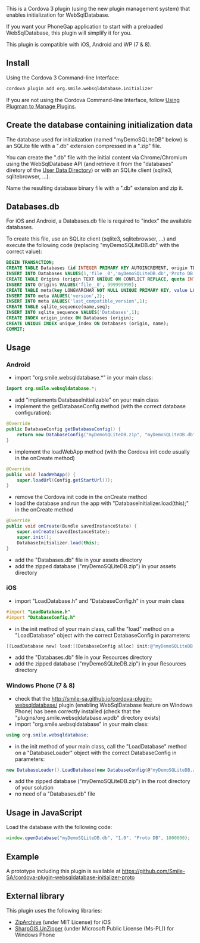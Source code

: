 This is a Cordova 3 plugin (using the new plugin management system) that enables initialization for WebSqlDatabase.

If you want your PhoneGap application to start with a preloaded WebSqlDatabase, this plugin will simplify it for you.

This plugin is compatible with iOS, Android and WP (7 & 8).


## Install
Using the Cordova 3 Command-line Interface:

```sh
cordova plugin add org.smile.websqldatabase.initializer
```

If you are not using the Cordova Command-line Interface, follow [Using Plugman to Manage Plugins](http://cordova.apache.org/docs/en/edge/plugin_ref_plugman.md.html).


## Create the database containing initialization data

The database used for initialization (named "myDemoSQLiteDB" below) is an SQLite file with a ".db" extension compressed in a ".zip" file.

You can create the ".db" file with the initial content via Chrome/Chromium using the WebSqlDatabase API (and retrieve it from the "databases" diretory of the [User Data Directory](http://www.chromium.org/user-experience/user-data-directory)) or with an SQLite client (sqlite3, sqlitebrowser, ...).

Name the resulting database binary file with a ".db" extension and zip it.

## Databases.db

For iOS and Android, a Databases.db file is required to "index" the available databases.

To create this file, use an SQLite client (sqlite3, sqlitebrowser, ...) and execute the following code (replacing "myDemoSQLiteDB.db" with the correct value):

```sql
BEGIN TRANSACTION;
CREATE TABLE Databases (id INTEGER PRIMARY KEY AUTOINCREMENT, origin TEXT NOT NULL, name TEXT NOT NULL, description TEXT NOT NULL, estimated_size INTEGER NOT NULL, displayName TEXT, path TEXT, guid INTEGER);
INSERT INTO Databases VALUES(1,'file__0','myDemoSQLiteDB.db','Proto DB',0,'Proto DB','myDemoSQLiteDB.db',1);
CREATE TABLE Origins (origin TEXT UNIQUE ON CONFLICT REPLACE, quota INTEGER NOT NULL ON CONFLICT FAIL);
INSERT INTO Origins VALUES('file__0', 999999999);
CREATE TABLE meta(key LONGVARCHAR NOT NULL UNIQUE PRIMARY KEY, value LONGVARCHAR);
INSERT INTO meta VALUES('version',2);
INSERT INTO meta VALUES('last_compatible_version',1);
CREATE TABLE sqlite_sequence(name,seq);
INSERT INTO sqlite_sequence VALUES('Databases',1);
CREATE INDEX origin_index ON Databases (origin);
CREATE UNIQUE INDEX unique_index ON Databases (origin, name);
COMMIT;
```

## Usage
### Android

  * import "org.smile.websqldatabase.*" in your main class:

```java
import org.smile.websqldatabase.*;
```

  * add "implements DatabaseInitializable" on your main class
  * implement the getDatabaseConfig method (with the correct database configuration):

```java
@Override
public DatabaseConfig getDatabaseConfig() {
    return new DatabaseConfig("myDemoSQLiteDB.zip", "myDemoSQLiteDB.db");
}
```

  * implement the loadWebApp method (with the Cordova init code usually in the onCreate method)

```java
@Override
public void loadWebApp() {
    super.loadUrl(Config.getStartUrl());
}
```

  * remove the Cordova init code in the onCreate method
  * load the database and run the app with "DatabaseInitializer.load(this);" in the onCreate method

```java
@Override
public void onCreate(Bundle savedInstanceState) {
    super.onCreate(savedInstanceState);
    super.init();
    DatabaseInitializer.load(this);
}
```

  * add the "Databases.db" file in your assets directory
  * add the zipped database ("myDemoSQLiteDB.zip") in your assets directory

### iOS

  * import "LoadDatabase.h" and "DatabaseConfig.h" in your main class

```objective-c
#import "LoadDatabase.h"
#import "DatabaseConfig.h"
```

  * in the init method of your main class, call the "load" method on a "LoadDatabase" object with the correct DatabaseConfig in parameters:

```objective-c
[[LoadDatabase new] load:[[DatabaseConfig alloc] init:@"myDemoSQLiteDB.zip" secondValue:@"myDemoSQLiteDB.db"]];
```

  * add the "Databases.db" file in your Resources directory
  * add the zipped database ("myDemoSQLiteDB.zip") in your Resources directory
  
### Windows Phone (7 & 8)

  * check that the http://smile-sa.github.io/cordova-plugin-websqldatabase/ plugin (enabling WebSqlDatabase feature on Windows Phone) has been correctly installed (check that the "plugins/org.smile.websqldatabase.wpdb" directory exists)
  * import "org.smile.websqldatabase" in your main class:

```csharp
using org.smile.websqldatabase;
```

  * in the init method of your main class, call the "LoadDatabase" method on a "DatabaseLoader" object with the correct DatabaseConfig in parameters:

```csharp
new DatabaseLoader().LoadDatabase(new DatabaseConfig(@"myDemoSQLiteDB.zip", @"myDemoSQLiteDB.db"));
```

  * add the zipped database ("myDemoSQLiteDB.zip") in the root directory of your solution
  * no need of a "Databases.db" file


## Usage in JavaScript

Load the database with the following code:

```javascript
window.openDatabase("myDemoSQLiteDB.db", "1.0", "Proto DB", 1000000);
```

  
## Example

A prototype including this plugin is available at https://github.com/Smile-SA/cordova-plugin-websqldatabase-initializer-proto

## External library

This plugin uses the following libraries:
  * [ZipArchive](http://code.google.com/p/ziparchive/) (under MIT License) for iOS
  * [SharpGIS.UnZipper](http://www.sharpgis.net/post/2010/08/25/REALLY-small-unzip-utility-for-Silverlight-e28093-Part-2.aspx) (under Microsoft Public License (Ms-PL)) for Windows Phone